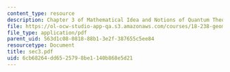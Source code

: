 ```yaml
---
content_type: resource
description: Chapter 3 of Mathematical Idea and Notions of Quantum Theory
file: https://ol-ocw-studio-app-qa.s3.amazonaws.com/courses/18-238-geometry-and-quantum-field-theory-fall-2002/6cb68264dd6525798be1140b868e5d21_sec3.pdf
file_type: application/pdf
parent_uid: 563d1c08-0818-88b1-3e2f-387655c5ee84
resourcetype: Document
title: sec3.pdf
uid: 6cb68264-dd65-2579-8be1-140b868e5d21
---
```

